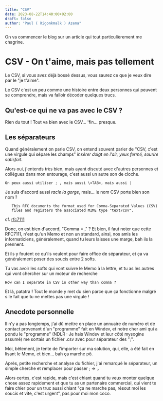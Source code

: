 ```yaml
---
title: "CSV"
date: 2023-08-22T14:40:00+02:00
draft: false
author: "Paul ( Rigonkmalk ) Azema"
---
```


On va commencer le blog sur un article qui tout particulièrement me chagrine.

# CSV - On t'aime, mais pas tellement

Le CSV, si vous avez déjà bossé dessus, vous saurez ce que je veux dire par le "je t'aime".

Le CSV c'est un peu comme une histoire entre deux personnes qui peuvent se comprendre, mais va falloir décoder quelques trucs.

## Qu'est-ce qui ne va pas avec le CSV ?

Rien du tout ! Tout va bien avec le CSV… 'fin… presque.

## Les séparateurs

Quand généralement on parle CSV, on entend souvent parler de "CSV, c'est une virgule qui sépare les champs" *insérer doigt en l'air, yeux fermé, sourire satisfait*.

Alors oui, j'entends très bien, mais ayant discuté avec d'autres personnes et collègues dans mon entourage,
c'est aussi un autre son de cloche.

`On peux aussi utiliser ; , mais aussi \<TAB>, mais aussi |`

Je suis d'accord aussi *racle la gorge*, mais… le nom CSV porte bien son nom ?

```
   This RFC documents the format used for Comma-Separated Values (CSV)
   files and registers the associated MIME type "text/csv".
```
cf. [rfc7111](https://datatracker.ietf.org/doc/html/rfc7111)

Donc, on est bien d'accord, "Comma = ," ? Et bien, il faut noter que cette RFC7111, n'est qu'un Memo
et non un standard, ainsi, nos amis les informaticiens, généralement, quand tu leurs laisses une marge, bah ils la prennent.

Et ils y foutent ce qu'ils veulent pour faire office de séparateur, et ça va généralement poser des soucis entre 2 softs.

Tu vas avoir les softs qui vont suivre le Memo à la lettre, et tu as les autres qui vont chercher sur un moteur de recherche

`How can I separate in CSV in other way than comma ?`

Et là, patatra ! Tout le monde y met du sien parce que ça fonctionne malgré s le fait que tu ne mettes pas une virgule !

## Anecdote personnelle

Il n'y a pas longtemps, j'ai dû mettre en place un annuaire de numéro et de contact provenant d'un "programme" fait en Windev,
et notre cher ami qui a pondu le "programme" (NDLR : Je hais Windev et leur côté mysogine assumé) me sortais un fichier .csv
avec pour séparateur des ";".

Moi, bêtement, je tente de l'importer sur ma solution, qui, elle, a été fait en lisant le Memo, et bien… bah ça marche pô.

Après, petite recherche et analyse du fichier, j'ai remarqué le séparateur, un simple cherche et remplacer pour passer ; => ,.

Alors certes, c'est rapide, mais c'est chiant quand tu veux monter quelque chose assez rapidement et que tu as un partenaire commercial,
qui vient te faire chier pour un truc aussi chiant "ça ne marche pas, résout moi les soucis et vite, c'est urgent", pas pour moi mon coco.